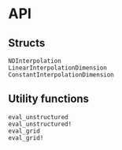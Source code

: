 # API

## Structs

```@docs
NDInterpolation
LinearInterpolationDimension
ConstantInterpolationDimension
```

## Utility functions

```@docs
eval_unstructured
eval_unstructured!
eval_grid
eval_grid!
```